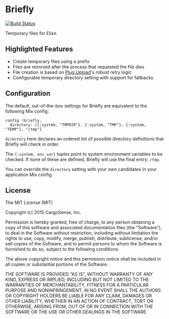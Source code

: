 Briefly
=======
[![Build Status](https://travis-ci.org/CargoSense/briefly.svg?branch=master)](https://travis-ci.org/CargoSense/briefly)

Temporary files for Elixir.

## Highlighted Features

* Create temporary files using a prefix
* Files are removed after the process that requested the file dies
* File creation is based on [Plug.Upload](http://hexdocs.pm/plug/Plug.Upload.html)'s robust retry logic
* Configurable temporary directory setting with support for fallbacks

## Configuration

The default, out-of-the-box settings for Briefly are equivalent to the
following Mix config:

```
config :briefly,
  directory: [{:system, "TMPDIR"}, {:system, "TMP"}, {:system, "TEMP"}, "/tmp"]
  ```

`directory` here declares an ordered list of possible directory definitions that Briefly will check in order.

The `{:system, env_var}` tuples point to system environment variables to be checked. If none of these are defined, Briefly will use the final entry: `/tmp`.

You can override the `directory` setting with your own candidates in your application Mix config.

## License

The MIT License (MIT)

Copyright (c) 2015 CargoSense, Inc.

Permission is hereby granted, free of charge, to any person obtaining a copy of this software and associated documentation files (the "Software"), to deal in the Software without restriction, including without limitation the rights to use, copy, modify, merge, publish, distribute, sublicense, and/or sell copies of the Software, and to permit persons to whom the Software is furnished to do so, subject to the following conditions:

The above copyright notice and this permission notice shall be included in all copies or substantial portions of the Software.

THE SOFTWARE IS PROVIDED "AS IS", WITHOUT WARRANTY OF ANY KIND, EXPRESS OR IMPLIED, INCLUDING BUT NOT LIMITED TO THE WARRANTIES OF MERCHANTABILITY, FITNESS FOR A PARTICULAR PURPOSE AND NONINFRINGEMENT. IN NO EVENT SHALL THE AUTHORS OR COPYRIGHT HOLDERS BE LIABLE FOR ANY CLAIM, DAMAGES OR OTHER LIABILITY, WHETHER IN AN ACTION OF CONTRACT, TORT OR OTHERWISE, ARISING FROM, OUT OF OR IN CONNECTION WITH THE SOFTWARE OR THE USE OR OTHER DEALINGS IN THE SOFTWARE.
